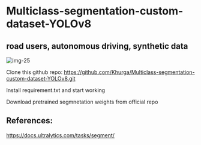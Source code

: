 # Multiclass-segmentation-custom-dataset-YOLOv8
## road users,  autonomous driving, synthetic data
![img-25](https://github.com/Khurga/Multiclass-segmentation-custom-dataset-YOLOv8/assets/121603408/e4d4433f-b851-4495-b91b-6bccd34e5517)

Clone this github repo: https://github.com/Khurga/Multiclass-segmentation-custom-dataset-YOLOv8.git

Install requirement.txt and start working

Download pretrained segmnetation weights from official repo


## References: 
https://docs.ultralytics.com/tasks/segment/
